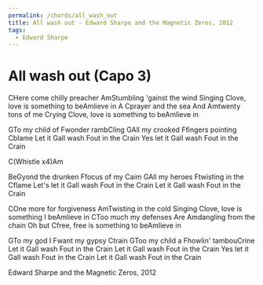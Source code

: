 ```yaml
---
permalink: /chords/all_wash_out
title: All wash out - Edward Sharpe and the Magnetic Zeros, 2012
tags:
  - Edward Sharpe
---
```


<h1>All wash out (Capo 3)</h1>
<div class="song">
    <p class="verse">
        <span class="line"><span class="chord">C</span>Here come chilly preacher</span>
        <span class="line"><span class="chord">Am</span>Stumbling 'gainst the wind</span>
        <span class="line">Singing <span class="chord">C</span>love, love is something to be<span class="chord">Am</span>lieve in</span>
        <span class="line">A <span class="chord">C</span>prayer and the sea</span>
        <span class="line">And <span class="chord">Am</span>twenty tons of me</span>
        <span class="line">Crying <span class="chord">C</span>love, love is something to be<span class="chord">Am</span>lieve in</span>
    </p>
    <p class="chorus">
        <span class="line"><span class="chord">G</span>To my child of <span class="chord">F</span>wonder ramb<span class="chord">C</span>ling</span>
        <span class="line"><span class="chord">G</span>All my crooked <span class="chord">F</span>fingers pointing <span class="chord">C</span>blame</span>
        <span class="line">Let it <span class="chord">G</span>all wash <span class="chord">F</span>out in the <span class="chord">C</span>rain</span>
        <span class="line">Yes let it <span class="chord">G</span>all wash <span class="chord">F</span>out in the <span class="chord">C</span>rain</span>
    </p>
    <p class="verse">
        <span class="line"><span class="chord">C</span>(Whistle x4)<span class="chord">Am</span></span>
    </p>
    <p class="chorus">
        <span class="line">Be<span class="chord">G</span>yond the drunken <span class="chord">F</span>focus of my <span class="chord">C</span>aim</span>
        <span class="line"><span class="chord">G</span>All my heroes <span class="chord">F</span>twisting in the <span class="chord">C</span>flame</span>
        <span class="line">Let's let it <span class="chord">G</span>all wash <span class="chord">F</span>out in the <span class="chord">C</span>rain</span>
        <span class="line">Let it <span class="chord">G</span>all wash <span class="chord">F</span>out in the <span class="chord">C</span>rain</span>
    </p>
    <p class="verse">
        <span class="line"><span class="chord">C</span>One more for forgiveness</span>
        <span class="line"><span class="chord">Am</span>Twisting in the cold</span>
        <span class="line">Singing <span class="chord">C</span>love, love is something I be<span class="chord">Am</span>lieve in</span>
        <span class="line"><span class="chord">C</span>Too much my defenses</span>
        <span class="line">Are <span class="chord">Am</span>dangling from the chain</span>
        <span class="line">Oh but <span class="chord">C</span>free, free is something to be<span class="chord">Am</span>lieve in</span>
    </p>
    <p class="chorus">
        <span class="line"><span class="chord">G</span>To my god I <span class="chord">F</span>want my gypsy <span class="chord">C</span>train</span>
        <span class="line"><span class="chord">G</span>Too my child a <span class="chord">F</span>howlin' tambou<span class="chord">C</span>rine</span>
        <span class="line">Let it <span class="chord">G</span>all wash <span class="chord">F</span>out in the <span class="chord">C</span>rain</span>
        <span class="line">Let it <span class="chord">G</span>all wash <span class="chord">F</span>out in the <span class="chord">C</span>rain</span>
        <span class="line">Yes let it <span class="chord">G</span>all wash <span class="chord">F</span>out in the <span class="chord">C</span>rain</span>
        <span class="line">Let it <span class="chord">G</span>all wash <span class="chord">F</span>out in the <span class="chord">C</span>rain</span>
    </p>
</div>

<footer>
    <p class="artist">Edward Sharpe and the Magnetic Zeros, 2012</p>
</footer>
